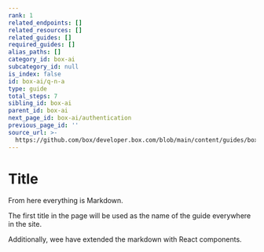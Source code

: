 ```yaml
---
rank: 1
related_endpoints: []
related_resources: []
related_guides: []
required_guides: []
alias_paths: []
category_id: box-ai
subcategory_id: null
is_index: false
id: box-ai/q-n-a
type: guide
total_steps: 7
sibling_id: box-ai
parent_id: box-ai
next_page_id: box-ai/authentication
previous_page_id: ''
source_url: >-
  https://github.com/box/developer.box.com/blob/main/content/guides/box-ai/q-n-a.md
---
```

# Title

From here everything is Markdown.

The first title in the page will be used as the name of the guide everywhere in
the site.

Additionally, wee have extended the markdown with React components.